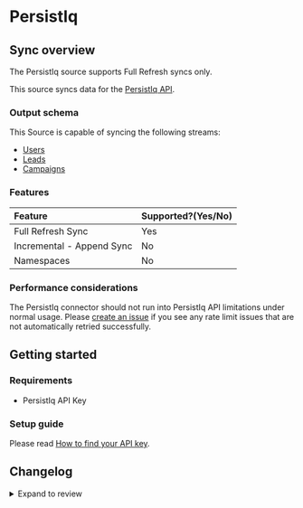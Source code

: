 # PersistIq

## Sync overview

The PersistIq source supports Full Refresh syncs only.

This source syncs data for the [PersistIq API](https://apidocs.persistiq.com/#introduction).

### Output schema

This Source is capable of syncing the following streams:

- [Users](https://apidocs.persistiq.com/#users)
- [Leads](https://apidocs.persistiq.com/#leads)
- [Campaigns](https://apidocs.persistiq.com/#campaigns)

### Features

| Feature                   | Supported?\(Yes/No\) |
|:--------------------------|:---------------------|
| Full Refresh Sync         | Yes                  |
| Incremental - Append Sync | No                   |
| Namespaces                | No                   |

### Performance considerations

The PersistIq connector should not run into PersistIq API limitations under normal usage. Please [create an issue](https://github.com/airbytehq/airbyte/issues) if you see any rate limit issues that are not automatically retried successfully.

## Getting started

### Requirements

- PersistIq API Key

### Setup guide

Please read [How to find your API key](https://apidocs.persistiq.com/#introduction).

## Changelog

<details>
  <summary>Expand to review</summary>

| Version | Date       | Pull Request                                             | Subject                                |
|:--------|:-----------|:---------------------------------------------------------|:---------------------------------------|
| 0.3.2 | 2024-10-21 | [47193](https://github.com/airbytehq/airbyte/pull/47193) | Update dependencies |
| 0.3.1 | 2024-08-16 | [44196](https://github.com/airbytehq/airbyte/pull/44196) | Bump source-declarative-manifest version |
| 0.3.0 | 2024-08-15 | [44098](https://github.com/airbytehq/airbyte/pull/44098) | Refactor connector to manifest-only format |
| 0.2.14 | 2024-08-12 | [43737](https://github.com/airbytehq/airbyte/pull/43737) | Update dependencies |
| 0.2.13 | 2024-08-10 | [43656](https://github.com/airbytehq/airbyte/pull/43656) | Update dependencies |
| 0.2.12 | 2024-08-03 | [43104](https://github.com/airbytehq/airbyte/pull/43104) | Update dependencies |
| 0.2.11 | 2024-07-27 | [42661](https://github.com/airbytehq/airbyte/pull/42661) | Update dependencies |
| 0.2.10 | 2024-07-20 | [42374](https://github.com/airbytehq/airbyte/pull/42374) | Update dependencies |
| 0.2.9 | 2024-07-13 | [41715](https://github.com/airbytehq/airbyte/pull/41715) | Update dependencies |
| 0.2.8 | 2024-07-10 | [41419](https://github.com/airbytehq/airbyte/pull/41419) | Update dependencies |
| 0.2.7 | 2024-07-09 | [41196](https://github.com/airbytehq/airbyte/pull/41196) | Update dependencies |
| 0.2.6 | 2024-07-06 | [40787](https://github.com/airbytehq/airbyte/pull/40787) | Update dependencies |
| 0.2.5 | 2024-06-25 | [40377](https://github.com/airbytehq/airbyte/pull/40377) | Update dependencies |
| 0.2.4 | 2024-06-22 | [40039](https://github.com/airbytehq/airbyte/pull/40039) | Update dependencies |
| 0.2.3 | 2024-06-15 | [38789](https://github.com/airbytehq/airbyte/pull/38789) | Make connector compatible with builder |
| 0.2.2 | 2024-06-06 | [39288](https://github.com/airbytehq/airbyte/pull/39288) | [autopull] Upgrade base image to v1.2.2 |
| 0.2.1 | 2024-05-13 | [37596](https://github.com/airbytehq/airbyte/pull/37596) | Change `last_records` to `last_record` |
| 0.2.0 | 2023-10-10 | [31055](https://github.com/airbytehq/airbyte/pull/31055) | Migrate to low code |
| 0.1.0 | 2022-01-21 | [9515](https://github.com/airbytehq/airbyte/pull/9515) | 🎉 New Source: PersistIq |

</details>
